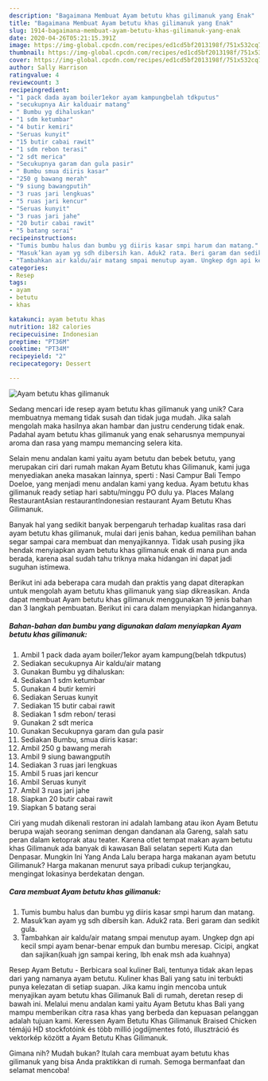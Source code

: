 ```yaml
---
description: "Bagaimana Membuat Ayam betutu khas gilimanuk yang Enak"
title: "Bagaimana Membuat Ayam betutu khas gilimanuk yang Enak"
slug: 1914-bagaimana-membuat-ayam-betutu-khas-gilimanuk-yang-enak
date: 2020-04-26T05:21:15.391Z
image: https://img-global.cpcdn.com/recipes/ed1cd5bf2013198f/751x532cq70/ayam-betutu-khas-gilimanuk-foto-resep-utama.jpg
thumbnail: https://img-global.cpcdn.com/recipes/ed1cd5bf2013198f/751x532cq70/ayam-betutu-khas-gilimanuk-foto-resep-utama.jpg
cover: https://img-global.cpcdn.com/recipes/ed1cd5bf2013198f/751x532cq70/ayam-betutu-khas-gilimanuk-foto-resep-utama.jpg
author: Sally Harrison
ratingvalue: 4
reviewcount: 3
recipeingredient:
- "1 pack dada ayam boiler1ekor ayam kampungbelah tdkputus"
- "secukupnya Air kalduair matang"
- " Bumbu yg dihaluskan"
- "1 sdm ketumbar"
- "4 butir kemiri"
- "Seruas kunyit"
- "15 butir cabai rawit"
- "1 sdm rebon terasi"
- "2 sdt merica"
- "Secukupnya garam dan gula pasir"
- " Bumbu smua diiris kasar"
- "250 g bawang merah"
- "9 siung bawangputih"
- "3 ruas jari lengkuas"
- "5 ruas jari kencur"
- "Seruas kunyit"
- "3 ruas jari jahe"
- "20 butir cabai rawit"
- "5 batang serai"
recipeinstructions:
- "Tumis bumbu halus dan bumbu yg diiris kasar smpi harum dan matang."
- "Masuk’kan ayam yg sdh dibersih kan. Aduk2 rata. Beri garam dan sedikit gula."
- "Tambahkan air kaldu/air matang smpai menutup ayam. Ungkep dgn api kecil smpi ayam benar-benar empuk dan bumbu meresap. Cicipi, angkat dan sajikan(kuah jgn sampai kering, lbh enak msh ada kuahnya)"
categories:
- Resep
tags:
- ayam
- betutu
- khas

katakunci: ayam betutu khas 
nutrition: 182 calories
recipecuisine: Indonesian
preptime: "PT36M"
cooktime: "PT34M"
recipeyield: "2"
recipecategory: Dessert

---
```



![Ayam betutu khas gilimanuk](https://img-global.cpcdn.com/recipes/ed1cd5bf2013198f/751x532cq70/ayam-betutu-khas-gilimanuk-foto-resep-utama.jpg)

Sedang mencari ide resep ayam betutu khas gilimanuk yang unik? Cara membuatnya memang tidak susah dan tidak juga mudah. Jika salah mengolah maka hasilnya akan hambar dan justru cenderung tidak enak. Padahal ayam betutu khas gilimanuk yang enak seharusnya mempunyai aroma dan rasa yang mampu memancing selera kita.

Selain menu andalan kami yaitu ayam betutu dan bebek betutu, yang merupakan ciri dari rumah makan Ayam Betutu khas Gilimanuk, kami juga menyediakan aneka masakan lainnya, sperti : Nasi Campur Bali Tempo Doeloe, yang menjadi menu andalan kami yang kedua. Ayam betutu khas gilimanuk ready setiap hari sabtu/minggu PO dulu ya. Places Malang RestaurantAsian restaurantIndonesian restaurant Ayam Betutu Khas Gilimanuk.

Banyak hal yang sedikit banyak berpengaruh terhadap kualitas rasa dari ayam betutu khas gilimanuk, mulai dari jenis bahan, kedua pemilihan bahan segar sampai cara membuat dan menyajikannya. Tidak usah pusing jika hendak menyiapkan ayam betutu khas gilimanuk enak di mana pun anda berada, karena asal sudah tahu triknya maka hidangan ini dapat jadi suguhan istimewa.


Berikut ini ada beberapa cara mudah dan praktis yang dapat diterapkan untuk mengolah ayam betutu khas gilimanuk yang siap dikreasikan. Anda dapat membuat Ayam betutu khas gilimanuk menggunakan 19 jenis bahan dan 3 langkah pembuatan. Berikut ini cara dalam menyiapkan hidangannya.

<!--inarticleads1-->

##### Bahan-bahan dan bumbu yang digunakan dalam menyiapkan Ayam betutu khas gilimanuk:

1. Ambil 1 pack dada ayam boiler/1ekor ayam kampung(belah tdkputus)
1. Sediakan secukupnya Air kaldu/air matang
1. Gunakan  Bumbu yg dihaluskan:
1. Sediakan 1 sdm ketumbar
1. Gunakan 4 butir kemiri
1. Sediakan Seruas kunyit
1. Sediakan 15 butir cabai rawit
1. Sediakan 1 sdm rebon/ terasi
1. Gunakan 2 sdt merica
1. Gunakan Secukupnya garam dan gula pasir
1. Sediakan  Bumbu, smua diiris kasar:
1. Ambil 250 g bawang merah
1. Ambil 9 siung bawangputih
1. Sediakan 3 ruas jari lengkuas
1. Ambil 5 ruas jari kencur
1. Ambil Seruas kunyit
1. Ambil 3 ruas jari jahe
1. Siapkan 20 butir cabai rawit
1. Siapkan 5 batang serai


Ciri yang mudah dikenali restoran ini adalah lambang atau ikon Ayam Betutu berupa wajah seorang seniman dengan dandanan ala Gareng, salah satu peran dalam ketoprak atau teater. Karena otlet tempat makan ayam betutu khas Gilimanuk ada banyak di kawasan Bali selatan seperti Kuta dan Denpasar. Mungkin Ini Yang Anda Lalu berapa harga makanan ayam betutu Gilimanuk? Harga makanan menurut saya pribadi cukup terjangkau, mengingat lokasinya berdekatan dengan. 

<!--inarticleads2-->

##### Cara membuat Ayam betutu khas gilimanuk:

1. Tumis bumbu halus dan bumbu yg diiris kasar smpi harum dan matang.
1. Masuk’kan ayam yg sdh dibersih kan. Aduk2 rata. Beri garam dan sedikit gula.
1. Tambahkan air kaldu/air matang smpai menutup ayam. Ungkep dgn api kecil smpi ayam benar-benar empuk dan bumbu meresap. Cicipi, angkat dan sajikan(kuah jgn sampai kering, lbh enak msh ada kuahnya)


Resep Ayam Betutu - Berbicara soal kuliner Bali, tentunya tidak akan lepas dari yang namanya ayam betutu. Kuliner khas Bali yang satu ini terbukti punya kelezatan di setiap suapan. Jika kamu ingin mencoba untuk menyajikan ayam betutu khas Gilimanuk Bali di rumah, deretan resep di bawah ini. Melalui menu andalan kami yaitu Ayam Betutu khas Bali yang mampu memberikan citra rasa khas yang berbeda dan kepuasan pelanggan adalah tujuan kami. Keressen Ayam Betutu Khas Gilimanuk Braised Chicken témájú HD stockfotóink és több millió jogdíjmentes fotó, illusztráció és vektorkép között a Ayam Betutu Khas Gilimanuk. 

Gimana nih? Mudah bukan? Itulah cara membuat ayam betutu khas gilimanuk yang bisa Anda praktikkan di rumah. Semoga bermanfaat dan selamat mencoba!
